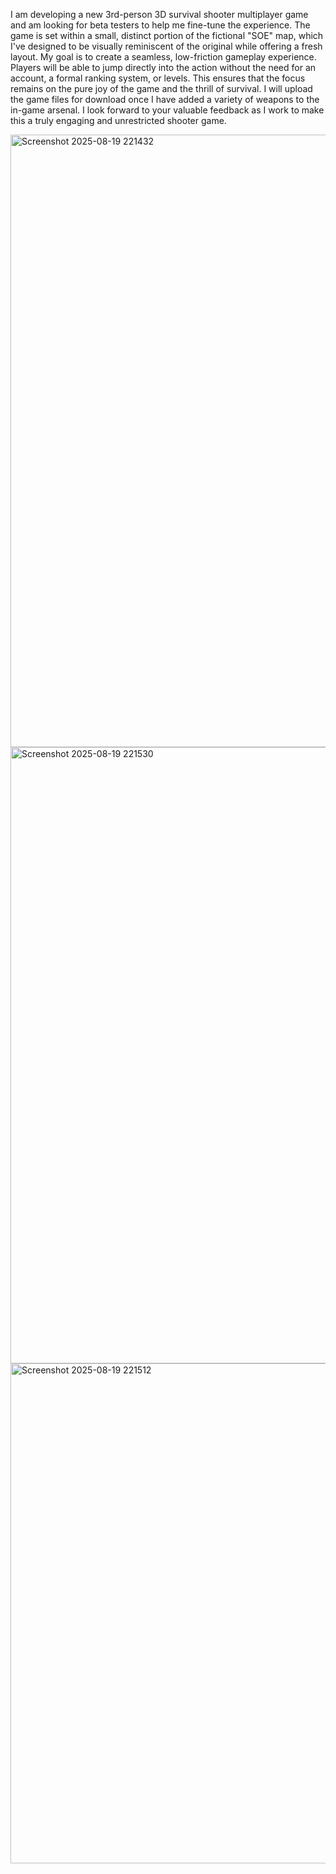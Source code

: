 I am developing a new 3rd-person 3D survival shooter multiplayer game and am looking for beta testers to help me fine-tune the experience. The game is set within a small, distinct portion of the fictional "SOE" map, which I've designed to be visually reminiscent of the original while offering a fresh layout.
My goal is to create a seamless, low-friction gameplay experience. Players will be able to jump directly into the action without the need for an account, a formal ranking system, or levels. This ensures that the focus remains on the pure joy of the game and the thrill of survival.
I will upload the game files for download once I have added a variety of weapons to the in-game arsenal. I look forward to your valuable feedback as I work to make this a truly engaging and unrestricted shooter game.

<img width="1919" height="980" alt="Screenshot 2025-08-19 221432" src="https://github.com/user-attachments/assets/c8ae19d6-e0e3-4468-922b-212df1b3ca5f" />
<img width="1919" height="986" alt="Screenshot 2025-08-19 221530" src="https://github.com/user-attachments/assets/46d664c1-c63d-42e1-8a99-12b32cd2f759" />
<img width="1722" height="800" alt="Screenshot 2025-08-19 221512" src="https://github.com/user-attachments/assets/5925ca5e-6685-4114-8921-bf0d5e3361c2" />
